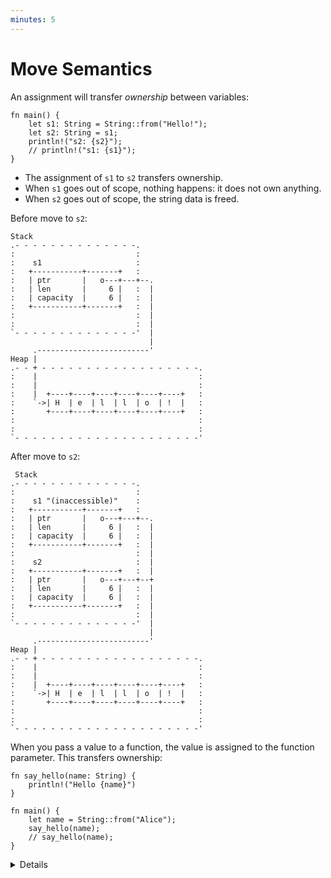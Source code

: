 ```yaml
---
minutes: 5
---
```


# Move Semantics

An assignment will transfer _ownership_ between variables:

```rust,editable
fn main() {
    let s1: String = String::from("Hello!");
    let s2: String = s1;
    println!("s2: {s2}");
    // println!("s1: {s1}");
}
```

- The assignment of `s1` to `s2` transfers ownership.
- When `s1` goes out of scope, nothing happens: it does not own anything.
- When `s2` goes out of scope, the string data is freed.

Before move to `s2`:

```bob
Stack
.- - - - - - - - - - - - - -.
:                           :
:    s1                     :
:   +-----------+-------+   :
:   | ptr       |   o---+---+--.
:   | len       |     6 |   :  |
:   | capacity  |     6 |   :  |
:   +-----------+-------+   :  |
:                           :  |
:                           :  |
`- - - - - - - - - - - - - -'  |
                               |
     .-------------------------'
Heap |
.- - + - - - - - - - - - - - - - - - - - -.
:    |                                    :
:    |                                    :
:    |  +----+----+----+----+----+----+   :
:    `->| H  | e  | l  | l  | o  | !  |   :
:       +----+----+----+----+----+----+   :
:                                         :
:                                         :
`- - - - - - - - - - - - - - - - - - - - -'
```

After move to `s2`:

```bob
 Stack
.- - - - - - - - - - - - - -.
:                           :
:    s1 "(inaccessible)"    :
:   +-----------+-------+   :
:   | ptr       |   o---+---+--.
:   | len       |     6 |   :  |
:   | capacity  |     6 |   :  |
:   +-----------+-------+   :  |
:                           :  |
:    s2                     :  |
:   +-----------+-------+   :  |
:   | ptr       |   o---+---+--+
:   | len       |     6 |   :  |
:   | capacity  |     6 |   :  |
:   +-----------+-------+   :  |
:                           :  |
`- - - - - - - - - - - - - -'  |
                               |
     .-------------------------'
Heap |
.- - + - - - - - - - - - - - - - - - - - -.
:    |                                    :
:    |                                    :
:    |  +----+----+----+----+----+----+   :
:    `->| H  | e  | l  | l  | o  | !  |   :
:       +----+----+----+----+----+----+   :
:                                         :
:                                         :
`- - - - - - - - - - - - - - - - - - - - -'
```

When you pass a value to a function, the value is assigned to the function
parameter. This transfers ownership:

```rust,editable
fn say_hello(name: String) {
    println!("Hello {name}")
}

fn main() {
    let name = String::from("Alice");
    say_hello(name);
    // say_hello(name);
}
```

<details>

- Mention that this is the opposite of the defaults in C++, which copies by
  value unless you use `std::move` (and the move constructor is defined!).

- It is only the ownership that moves. Whether any machine code is generated to
  manipulate the data itself is a matter of optimization, and such copies are
  aggressively optimized away.

- Simple values (such as integers) can be marked `Copy` (see later slides).

- In Rust, clones are explicit (by using `clone`).

In the `say_hello` example:

- With the first call to `say_hello`, `main` gives up ownership of `name`.
  Afterwards, `name` cannot be used anymore within `main`.
- The heap memory allocated for `name` will be freed at the end of the
  `say_hello` function.
- `main` can retain ownership if it passes `name` as a reference (`&name`) and
  if `say_hello` accepts a reference as a parameter.
- Alternatively, `main` can pass a clone of `name` in the first call
  (`name.clone()`).
- Rust makes it harder than C++ to inadvertently create copies by making move
  semantics the default, and by forcing programmers to make clones explicit.

# More to Explore

## Defensive Copies in Modern C++

Modern C++ solves this differently:

```c++
std::string s1 = "Cpp";
std::string s2 = s1;  // Duplicate the data in s1.
```

- The heap data from `s1` is duplicated and `s2` gets its own independent copy.
- When `s1` and `s2` go out of scope, they each free their own memory.

Before copy-assignment:

```bob
 Stack
.- - - - - - - - - - - - - -.
:                           :
:    s1                     :
:   +-----------+-------+   :
:   | ptr       |   o---+---+--.
:   | len       |     3 |   :  |
:   | capacity  |     3 |   :  |
:   +-----------+-------+   :  |
:                           :  |
`- - - - - - - - - - - - - -'  |
     .-------------------------'
Heap |
.- - + - - - - - - - - - - - .
:    |                       :
:    |                       :
:    |  +----+----+----+     :
:    `->| C  | p  | p  |     :
:       +----+----+----+     :
:                            :
:                            :
`- - - - - - - - - - - - - - '
```

After copy-assignment:

```bob
 Stack
.- - - - - - - - - - - - - - - - - - - - - - .
:                                            :
:  s1                   s2                   :
: +----------+-----+    +----------+-----+   :
: | ptr      | o---+-.  | ptr      | o---+-. :
: | len      |  3  | |  | len      |  3  | | :
: | capacity |  3  | |  | capacity |  3  | | :
: +----------+-----+ |  +----------+-----+ | :
:                    |                     | :
`- - - - - - - - - - + - - - - - - - - - - + '
                     |                     |
    .----------------'  .------------------'
Heap|                   |
. - + - - - - - - - - - + - - - - - - - - - -.
:   |                   |                    :
:   |   +----+----+----+|   +----+----+----+ :
:   `-->| C  | p  | p  |`-->| C  | p  | p  | :
:       +----+----+----+    +----+----+----+ :
:                                            :
`- - - - - - - - - - - - - - - - - - - - - - '
```

Key points:

- C++ has made a slightly different choice than Rust. Because `=` copies data,
  the string data has to be cloned. Otherwise we would get a double-free when
  either string goes out of scope.

- C++ also has [`std::move`], which is used to indicate when a value may be
  moved from. If the example had been `s2 = std::move(s1)`, no heap allocation
  would take place. After the move, `s1` would be in a valid but unspecified
  state. Unlike Rust, the programmer is allowed to keep using `s1`.

- Unlike Rust, `=` in C++ can run arbitrary code as determined by the type which
  is being copied or moved.

[`std::move`]: https://en.cppreference.com/w/cpp/utility/move

</details>
